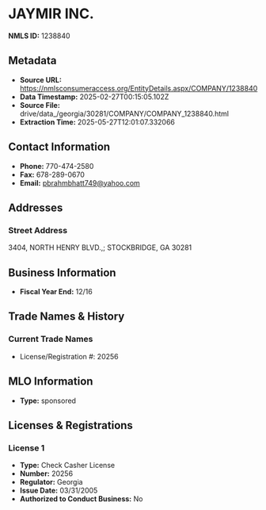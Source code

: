 # JAYMIR INC.

**NMLS ID:** 1238840

## Metadata
- **Source URL:** https://nmlsconsumeraccess.org/EntityDetails.aspx/COMPANY/1238840
- **Data Timestamp:** 2025-02-27T00:15:05.102Z
- **Source File:** drive/data_/georgia/30281/COMPANY/COMPANY_1238840.html
- **Extraction Time:** 2025-05-27T12:01:07.332066

## Contact Information
- **Phone:** 770-474-2580
- **Fax:** 678-289-0670
- **Email:** pbrahmbhatt749@yahoo.com

## Addresses
### Street Address
3404, NORTH HENRY BLVD.,; STOCKBRIDGE, GA 30281

## Business Information
- **Fiscal Year End:** 12/16

## Trade Names & History
### Current Trade Names
- License/Registration #: 20256

## MLO Information
- **Type:** sponsored

## Licenses & Registrations

### License 1
- **Type:** Check Casher License
- **Number:** 20256
- **Regulator:** Georgia
- **Issue Date:** 03/31/2005
- **Authorized to Conduct Business:** No
